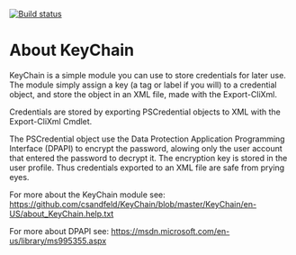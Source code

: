 [![Build status](https://ci.appveyor.com/api/projects/status/275dnejcjtf4vmg3?svg=true)](https://ci.appveyor.com/project/csandfeld/keychain)

# About KeyChain

KeyChain is a simple module you can use to store credentials for later use.
The module simply assign a key (a tag or label if you will) to a credential
object, and store the object in an XML file, made with the Export-CliXml.

Credentials are stored by exporting PSCredential objects to XML with the
Export-CliXml Cmdlet.

The PSCredential object use the Data Protection Application Programming 
Interface (DPAPI) to encrypt the password, alowing only the user account
that entered the password to decrypt it. The encryption key is stored in 
the user profile. Thus credentials exported to an XML file are safe from
prying eyes.

For more about the KeyChain module see:
https://github.com/csandfeld/KeyChain/blob/master/KeyChain/en-US/about_KeyChain.help.txt

For more about DPAPI see:
https://msdn.microsoft.com/en-us/library/ms995355.aspx
